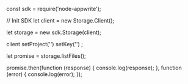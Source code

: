 const sdk = require('node-appwrite');

// Init SDK
let client = new Storage.Client();

let storage = new sdk.Storage(client);

client
    setProject('')
    setKey('')
;

let promise = storage.listFiles();

promise.then(function (response) {
    console.log(response);
}, function (error) {
    console.log(error);
});